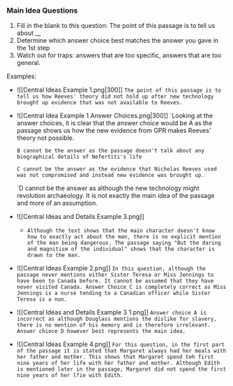 ### Main Idea Questions
1. Fill in the blank to this question:
		The point of this passage is to tell us about __
2.  Determine which answer choice best matches the answer you gave in the 1st step
3. Watch out for traps: answers that are too specific, answers that are too general.

Examples:

- ![[Central Ideas Example 1.png|300]]
	`The point of this passage is to tell us how Reeves' theory did not hold up after new technology brought up evidence that was not available to Reeves. `



- ![[Central Idea Example 1 Answer Choices.png|300]]
	`Looking at the answer choices, it is clear that the answer choice would be A as the passage shows us how the new evidence from GPR makes Reeves' theory not possible.
	
	`B cannot be the answer as the passage doesn't talk about any biographical details of Nefertiti's life`
	
	`C cannot be the answer as the evidence that Nicholas Reeves used was not compromised and instead new evidence was brought up.`
	
	`D cannot be the answer as although the new technology might revolution archaeology. It is not exactly the main idea of the passage and more of an assumption.


- ![[Central Ideas and Details Example 3.png]]
	- `Although the text shows that the main character doesn't know how to exactly act about the man, there is no explicit mention of the man being dangerous. The passage saying "But the daring and magnitism of the individual" shows that the character is drawn to the man.`


-  ![[Central Ideas Example 2.png]]
	`In this question, although the passage never mentions either Sister Teresa or Miss Jennings to have been to Canada before. It cannot be assumed that they have never visited Canada. Answer Choice C is completely correct as Miss Jennings is a nurse tending to a Canadian officer while Sister Teresa is a nun.`


- ![[Central Ideas and Details Example 3 1.png]]
	`Answer choice A is incorrect as although Douglass mentions the dislike for slavery, there is no mention of his memory and is therefore irrelevant. Answer chioce D however best represents the main idea.`


- ![[Central Ideas Example 4.png]]
	`For this question, in the first part of the passage it is stated that Margaret always had her meals with her father and mother. This shows that Margaret spend teh first nine years of her life with her father and mother. Although Edith is mentioned later in the passage, Margaret did not spend the first nine years of her lfie with Edith.`
